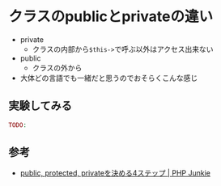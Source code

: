 # クラスのpublicとprivateの違い

- private
  - クラスの内部から`$this->`で呼ぶ以外はアクセス出来ない
- public
  - クラスの外から
- 大体どの言語でも一緒だと思うのでおそらくこんな感じ

## 実験してみる

```php
TODO:
```

## 参考

- [public, protected, privateを決める4ステップ | PHP Junkie](https://php-junkie.net/design/visibility/)

